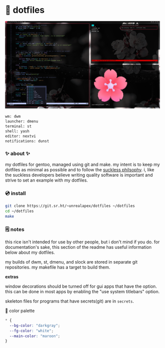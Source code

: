 # 🌺 dotfiles

[![screenshot of rice](rice.png)](https://wallhaven.cc/w/gpmv73)
```
wm: dwm
launcher: dmenu
terminal: st
shell: yash
editor: nextvi
notifications: dunst
```

### ✨ about ✨
my dotfiles for gentoo, managed using git and make. my intent is to keep my
dotfiles as minimal as possible and to follow the [suckless
philsophy](https://suckless.org/philosophy/). i, like the suckless developers
believe writing quality software is important and strive to set an example with
my dotfiles.

### 💿 install
```sh
git clone https://git.sr.ht/~unrealapex/dotfiles ~/dotfiles
cd ~/dotfiles
make
```

### 🗒️ notes
this rice isn't intended for use by other people, but i don't mind if you do.
for documentation's sake, this section of the readme has useful information
below about my dotfiles.

my builds of dwm, st, dmenu, and slock are stored in separate git
repositories. my makefile has a target to build them.

**extras**

window decorations should be turned off for gui apps that have the option. this
can be done in most apps by enabling the "use system titlebars" option.

skeleton files for programs that have secrets(git) are in `secrets`.

🌈 color palette
```css
* {
  --bg-color: "darkgray";
  --fg-color: "white";
  --main-color: "maroon";
}
```
